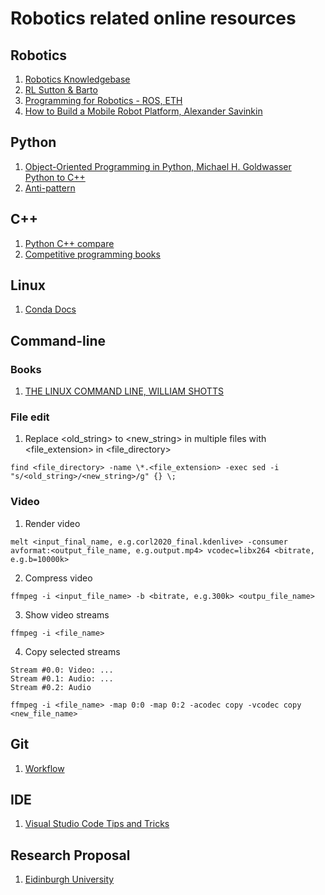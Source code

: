 # Robotics related online resources

## Robotics
1. [Robotics Knowledgebase](https://roboticsknowledgebase.com/)
2. [RL Sutton & Barto](http://www.incompleteideas.net/book/the-book-2nd.html)
3. [Programming for Robotics - ROS, ETH](https://rsl.ethz.ch/education-students/lectures/ros.html)
4. [How to Build a Mobile Robot Platform, Alexander Savinkin
](https://medium.com/geekforge-academy/how-to-build-a-mobile-robot-platform-2f838ffe84eb)
 
## Python
1. [Object-Oriented Programming in Python, Michael H. Goldwasser](https://cs.slu.edu/~goldwasser/oopp/download/oopp.pdf)  
   [Python to C++](https://cs.slu.edu/~chambers/spring19/datastructures/python2cpp.pdf)
2. [Anti-pattern](https://docs.quantifiedcode.com/python-anti-patterns/index.html)

## C++
1. [Python C++ compare](https://realpython.com/python-vs-cpp/)
2. [Competitive programming books](https://cses.fi/book/index.php)

## Linux
1. [Conda Docs](https://conda.io/projects/conda/en/latest/user-guide/getting-started.html#managing-python)

## Command-line
### Books
1. [THE LINUX COMMAND LINE, WILLIAM SHOTTS](https://wiki.lib.sun.ac.za/images/c/ca/TLCL-13.07.pdf)
### File edit
1. Replace <old_string> to <new_string> in multiple files with <file_extension> in <file_directory>
```
find <file_directory> -name \*.<file_extension> -exec sed -i "s/<old_string>/<new_string>/g" {} \;
```
### Video
1. Render video
```
melt <input_final_name, e.g.corl2020_final.kdenlive> -consumer avformat:<output_file_name, e.g.output.mp4> vcodec=libx264 <bitrate, e.g.b=10000k>
```
2. Compress video
```
ffmpeg -i <input_file_name> -b <bitrate, e.g.300k> <outpu_file_name>
```
3. Show video streams
```
ffmpeg -i <file_name>
```
4. Copy selected streams 
```
Stream #0.0: Video: ...
Stream #0.1: Audio: ...
Stream #0.2: Audio
```
```
ffmpeg -i <file_name> -map 0:0 -map 0:2 -acodec copy -vcodec copy <new_file_name>
```



## Git
1. [Workflow](https://gist.github.com/blackfalcon/8428401)

## IDE
1. [Visual Studio Code Tips and Tricks](https://code.visualstudio.com/docs/getstarted/tips-and-tricks)

## Research Proposal
1. [Eidinburgh University](https://www.ed.ac.uk/files/imports/fileManager/HowToWriteProposal090415.pdf)
